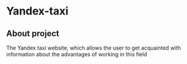 # Yandex-taxi
## About project
The Yandex taxi website, which allows the user to get acquainted with information about the advantages of working in this field
